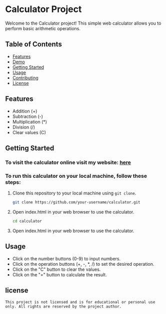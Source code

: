 # Calculator Project

Welcome to the Calculator project! This simple web calculator allows you to perform basic arithmetic operations.

## Table of Contents

- [Features](#features)
- [Demo](#demo)
- [Getting Started](#getting-started)
- [Usage](#usage)
- [Contributing](#contributing)
- [License](#license)

## Features

- Addition (+)
- Subtraction (-)
- Multiplication (*)
- Division (/)
- Clear values (C)

## Getting Started

   ### To visit the calculator online visit my website: [here](#)

   ### To run this calculator on your local machine, follow these steps:

1. Clone this repository to your local machine using `git clone`.

   ```bash
   git clone https://github.com/your-username/calculator.git
2. Open index.html in your web browser to use the calculator.
    ```bash
    cd calculator
3. Open index.html in your web browser to use the calculator.

## Usage
   - Click on the number buttons (0-9) to input numbers.
   - Click on the operation buttons (+, -, *, /) to set the desired operation.
   - Click on the "C" button to clear the values.
   - Click on the "=" button to calculate the result.

## license

    This project is not licensed and is for educational or personal use only. All rights are reserved by the project author.
